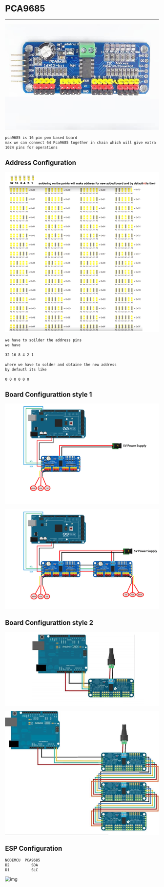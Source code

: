 # PCA9685

----


![img](../image/1-pca9685.png)
```
pca9685 is 16 pin pwm based board 
max we can connect 64 Pca9685 together in chain which will give extra 1024 pins for operations
```

## Address Configuration 
![img](../image/pca9685-soldering-address-chart.png)
```
we have to soilder the address pins 
we have 

32 16 8 4 2 1 

where we have to solder and obtaine the new address 
by defautl its like 

0 0 0 0 0 0 

```


## Board Configurattion style 1

![img](../image/4-signale-board.png)

![img](../image/5-multi-board.png)

## Board Configurattion style 2

![img](../image/2-single-board.png)

![img](../image/3-multi-board.jpg)


## ESP Configuration 

```
NODEMCU  PCA9685
D2          SDA
D1          SLC 
```

![img](../../esp-pca9685.png)



